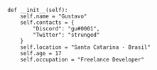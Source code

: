 
    def __init__(self):
        self.name = "Gustavo"
        self.contacts = {
            "Discord": "gu#0001",
            "Twitter": "strunged"
        }
        self.location = "Santa Catarina - Brasil"
        self.age = 17
        self.occupation = "Freelance Developer"
